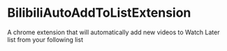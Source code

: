 # BilibiliAutoAddToListExtension
A chrome extension that will automatically add new videos to Watch Later list from your following list
